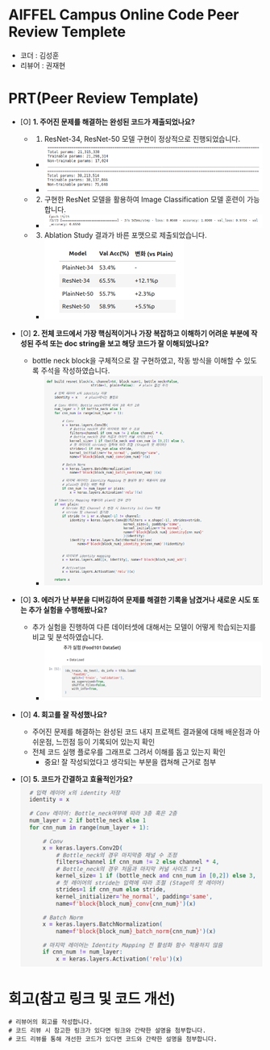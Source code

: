 # AIFFEL Campus Online Code Peer Review Templete
- 코더 : 김성훈
- 리뷰어 : 권재현


# PRT(Peer Review Template)
- [O]  **1. 주어진 문제를 해결하는 완성된 코드가 제출되었나요?**
    - 1. ResNet-34, ResNet-50 모델 구현이 정상적으로 진행되었습니다.
        - <img src = "https://github.com/bluegold75/AIFFEL_QUEST_RS/blob/main/image/sam_9.png?raw=true">
        - <img src = "https://github.com/bluegold75/AIFFEL_QUEST_RS/blob/main/image/sam_10.png?raw=true">
    - 2. 구현한 ResNet 모델을 활용하여 Image Classification 모델 훈련이 가능합니다.
        - <img src = "https://github.com/bluegold75/AIFFEL_QUEST_RS/blob/main/image/sam_11.png?raw=true">
    - 3. Ablation Study 결과가 바른 포맷으로 제출되었습니다.
        - <img src = "https://github.com/bluegold75/AIFFEL_QUEST_RS/blob/main/image/sam_12.png?raw=true">
    
- [O]  **2. 전체 코드에서 가장 핵심적이거나 가장 복잡하고 이해하기 어려운 부분에 작성된 
주석 또는 doc string을 보고 해당 코드가 잘 이해되었나요?**
    - bottle neck block을 구체적으로 잘 구현하였고, 작동 방식을 이해할 수 있도록 주석을 작성하였습니다.
        - <img src = "https://github.com/bluegold75/AIFFEL_QUEST_RS/blob/main/image/sam_13.png?raw=true">
        
- [O]  **3. 에러가 난 부분을 디버깅하여 문제를 해결한 기록을 남겼거나
새로운 시도 또는 추가 실험을 수행해봤나요?**
    - 추가 실험을 진행하여 다른 데이터셋에 대해서는 모델이 어떻게 학습되는지를 비교 및 분석하였습니다.
        - <img src = "https://github.com/bluegold75/AIFFEL_QUEST_RS/blob/main/image/sam_14.png?raw=true">
        
- [O]  **4. 회고를 잘 작성했나요?**
    - 주어진 문제를 해결하는 완성된 코드 내지 프로젝트 결과물에 대해
    배운점과 아쉬운점, 느낀점 등이 기록되어 있는지 확인
    - 전체 코드 실행 플로우를 그래프로 그려서 이해를 돕고 있는지 확인
        - 중요! 잘 작성되었다고 생각되는 부분을 캡쳐해 근거로 첨부
        
- [O]  **5. 코드가 간결하고 효율적인가요?**
    <img src = "https://github.com/bluegold75/AIFFEL_QUEST_RS/blob/main/image/sam_15.png?raw=true">


# 회고(참고 링크 및 코드 개선)
```
# 리뷰어의 회고를 작성합니다.
# 코드 리뷰 시 참고한 링크가 있다면 링크와 간략한 설명을 첨부합니다.
# 코드 리뷰를 통해 개선한 코드가 있다면 코드와 간략한 설명을 첨부합니다.
```
